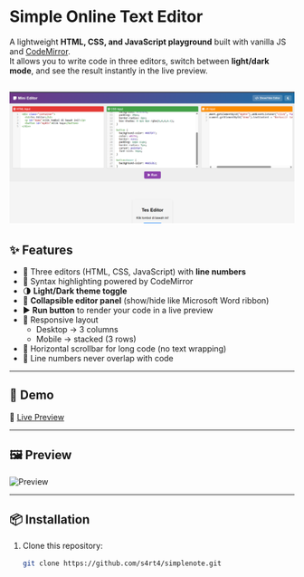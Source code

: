 # Simple Online Text Editor

A lightweight **HTML, CSS, and JavaScript playground** built with vanilla JS and [CodeMirror](https://codemirror.net/).  
It allows you to write code in three editors, switch between **light/dark mode**, and see the result instantly in the live preview.

![ss](ss.png)
---

## ✨ Features
- 📝 Three editors (HTML, CSS, JavaScript) with **line numbers**  
- 🎨 Syntax highlighting powered by CodeMirror  
- 🌗 **Light/Dark theme toggle**  
- 📂 **Collapsible editor panel** (show/hide like Microsoft Word ribbon)  
- ▶️ **Run button** to render your code in a live preview  
- 📱 Responsive layout  
  - Desktop → 3 columns  
  - Mobile → stacked (3 rows)  
- 🔧 Horizontal scrollbar for long code (no text wrapping)  
- 🔢 Line numbers never overlap with code  

---

## 🚀 Demo
🔗 [Live Preview](https://s4rt4.github.io/simplenote)

---

## 🖼️ Preview
![Preview](simplenote.png)

---

## 📦 Installation
1. Clone this repository:
   ```bash
   git clone https://github.com/s4rt4/simplenote.git

